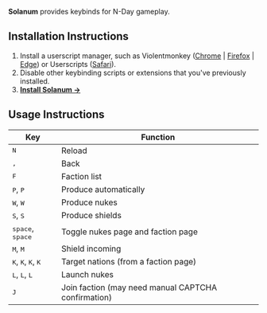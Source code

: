 **Solanum** provides keybinds for N-Day gameplay.

## Installation Instructions

1. Install a userscript manager, such as Violentmonkey ([Chrome](https://chrome.google.com/webstore/detail/violentmonkey/jinjaccalgkegednnccohejagnlnfdag) \| [Firefox](https://addons.mozilla.org/en-US/firefox/addon/violentmonkey/) \| [Edge](https://microsoftedge.microsoft.com/addons/detail/violentmonkey/eeagobfjdenkkddmbclomhiblgggliao)) or Userscripts ([Safari](https://apps.apple.com/us/app/userscripts/id1463298887)).
2. Disable other keybinding scripts or extensions that you've previously installed.
3. [**Install Solanum →**](./solanum.user.js)

## Usage Instructions

| **Key**                                                | **Function**                                        |
| ------------------------------------------------------ | --------------------------------------------------- |
| <kbd>N</kbd>                                           | Reload                                              |
| <kbd>,</kbd>                                           | Back                                                |
| <kbd>F</kbd>                                           | Faction list                                        |
| <kbd>P</kbd>, <kbd>P</kbd>                             | Produce automatically                               |
| <kbd>W</kbd>, <kbd>W</kbd>                             | Produce nukes                                       |
| <kbd>S</kbd>, <kbd>S</kbd>                             | Produce shields                                     |
| <kbd>space</kbd>, <kbd>space</kbd>                     | Toggle nukes page and faction page                  |
| <kbd>M</kbd>, <kbd>M</kbd>                             | Shield incoming                                     |
| <kbd>K</kbd>, <kbd>K</kbd>, <kbd>K</kbd>, <kbd>K</kbd> | Target nations (from a faction page)                |
| <kbd>L</kbd>, <kbd>L</kbd>, <kbd>L</kbd>               | Launch nukes                                        |
| <kbd>J</kbd>                                           | Join faction (may need manual CAPTCHA confirmation) |
